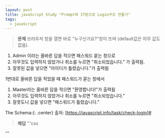 ```yaml
---
layout: post
title: javaScript Study "Prompt와 If문으로 Login구조 만들기"
tags:
  - javaScript
---
```


> **문제**
> 브라우저 창을 열면 바로 "누구신가요?"창이 뜨며 (default값은 아무 값도 없음).

1. Admin 이라는 올바른 답을 적으면 패스워드 묻는 창으로
2. 아무것도 입력하지 않았거나 취소를 누르면 "취소되었습니다." 가 출력됨.
3. 잘못된 값을 넣으면 "아이디가 틀렸습니다."가 출력됨

1번대로 올바른 답을 적었을 때 패스워드가 묻는 창에서

1. Master라는 올바른 답을 적으면 "환영합니다!"가 출력됨
2. 아무것도 입력하지 않았거나 취소를 누르면 "취소되었습니다."
3. 잘못도니 값을 넣으면 "패스워드가 틀렸습니다."

The Schema:{: .center}
출처: [https://javascript.info/task/check-login]#

> **해답**
> '''css

<script>
      let login = prompt("누구신가요?", "");
      if (login === "Admin") {
        let pwd = prompt("비밀번호를 입력해 주세요.", "");
        if (pwd === "Master") {
          alert("환영합니다!");
        } else if (pwd === "" || pwd === null) {
          alert("취소되었습니다.");
        } else {
          alert("패스워드가 틀렸습니다.");
        }
      } else if (login === "" || login === null) {
        alert("취소되었습니다.");
      } else {
        alert("아이디가 틀렸습니다.");
      }
    </script>

'''
